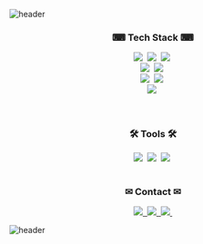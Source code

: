 ![header](https://capsule-render.vercel.app/api?type=wave&color=e8f3ed&height=150&section=header&text=Hello%20I'm%20Jinsheo&fontSize=50&animation=twinkling&fontColor=3f4f46)
<br>

<h3 align="center">⌨ Tech Stack ⌨</h3>
<div align="center">
  <img src="https://img.shields.io/badge/html5-E34F26.svg?style=for-the-badge&logo=html5&logoColor=white" />&nbsp
  <img src="https://img.shields.io/badge/CSS3-1572B6.svg?style=for-the-badge&logo=css3&logoColor=white" />&nbsp
  <img src="https://img.shields.io/badge/javascript-F7DF1E.svg?style=for-the-badge&logo=javascript&logoColor=20232a" />&nbsp<br>
  <img src="https://img.shields.io/badge/jQuery-0769AD.svg?style=for-the-badge&logo=jquery&logoColor=white" />&nbsp
  <img src="https://img.shields.io/badge/bootstrap-7952B3.svg?style=for-the-badge&logo=bootstrap&logoColor=white" />&nbsp<br>
  <img src="https://img.shields.io/badge/spring boot-6DB33F.svg?style=for-the-badge&logo=springboot&logoColor=white" />&nbsp
  <img src="https://img.shields.io/badge/spring-6DB33F.svg?style=for-the-badge&logo=spring&logoColor=white" />&nbsp<br>
  <img src="https://img.shields.io/badge/MariaDB-003545.svg?style=for-the-badge&logo=mariadb&logoColor=white" />&nbsp
</div>

<br>

<!-- [![Anurag's GitHub stats](https://github-readme-stats.vercel.app/api?username=jinsheo107&hide=stars,contribs)](https://github.com/jinsheo107/github-readme-stats) -->
<!-- ![Top Langs](https://github-readme-stats.vercel.app/api/top-langs/?username=jinsheo107&layout=compact) -->

<br>

<h3 align="center">🛠 Tools 🛠</h3>
<div align="center">
  <img src="https://img.shields.io/badge/github-181717.svg?style=for-the-badge&logo=github&logoColor=white" />&nbsp
  <img src="https://img.shields.io/badge/Notion-F3F3F3.svg?style=for-the-badge&logo=notion&logoColor=black" />&nbsp
  <img src="https://img.shields.io/badge/figma-F24E1E.svg?style=for-the-badge&logo=figma&logoColor=white" />&nbsp
</div>

<br>

<h3 align="center">✉ Contact ✉</h3>
<div align="center">
  <a href="https://velog.io/@jinsheo107">
    <img src="https://img.shields.io/badge/Velog-1EBC8F?style=for-the-badge&logo=velog&logoColor=white" />&nbsp
  </a>
  <a href="jinsheo107@gmail.com">
    <img
      src="https://img.shields.io/badge/jinsheo107@gmail.com-0078D4?style=for-the-badge&logo=microsoftoutlook&logoColor=white"/>&nbsp
  </a>
  <a href="https://www.notion.so/f53a3952dfaf41d1b8cf312bd38edf44">
    <img src="https://img.shields.io/badge/Notion-F3F3F3?style=for-the-badge&logo=notion&logoColor=black" />&nbsp
  </a>
</div>

![header](https://capsule-render.vercel.app/api?type=wave&color=e8f3ed&height=150&section=footer)
